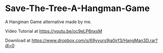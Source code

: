 # Save-The-Tree-A-Hangman-Game
A Hangman Game alternative made by me.

Video Tutorial at https://youtu.be/oc9eLP6nxsM

Download at https://www.dropbox.com/s/69yyurs9ja0irf3/HangMan3D.rar?dl=0
